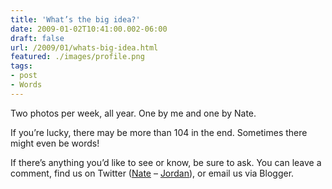 ```yaml
---
title: 'What’s the big idea?'
date: 2009-01-02T10:41:00.002-06:00
draft: false
url: /2009/01/whats-big-idea.html
featured: ./images/profile.png
tags: 
- post
- Words
---
```


Two photos per week, all year. One by me and one by Nate.

If you’re lucky, there may be more than 104 in the end. Sometimes there might even be words!

If there’s anything you’d like to see or know, be sure to ask. You can leave a comment, find us on Twitter ([Nate](https://twitter.com/natehenderson) – [Jordan](https://twitter.com/jhofker)), or email us via Blogger.